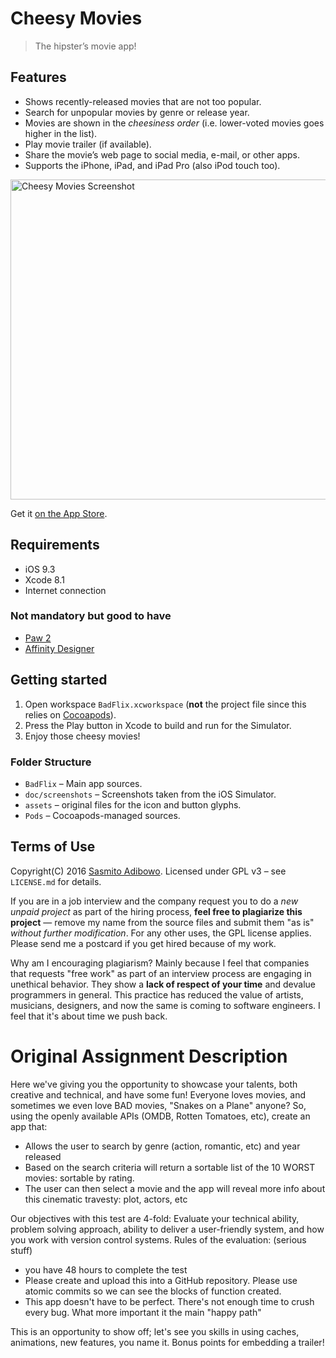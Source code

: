 # Cheesy Movies

> The hipster’s movie app!

## Features

- Shows recently-released movies that are not too popular.
- Search for unpopular movies by genre or release year.
- Movies are shown in the *cheesiness order* (i.e. lower-voted movies goes higher in the list).
- Play movie trailer (if available).
- Share the movie’s web page to social media, e-mail, or other apps.
- Supports the iPhone, iPad, and iPad Pro (also iPod touch too).

<img width="512" alt="Cheesy Movies Screenshot" src="https://cloud.githubusercontent.com/assets/176081/20036247/3f665436-a43e-11e6-965e-29764362bda5.png">

Get it [on the App Store](https://itunes.apple.com/app/cheesy-movies/id1109874238?mt=8&at=10lvzo&ct=cheesy_movies-github-readme).

## Requirements

 - iOS 9.3
 - Xcode 8.1
 - Internet connection

### Not mandatory but good to have
 - [Paw 2](https://itunes.apple.com/app/paw-http-rest-client/id584653203?mt=12&at=10lvzo&ct=chzmv)
 - [Affinity Designer](https://itunes.apple.com/app/affinity-designer/id824171161?mt=12&at=10lvzo&ct=chzmv)

## Getting started

1. Open workspace `BadFlix.xcworkspace` (**not** the project file since this relies on [Cocoapods](https://cocoapods.org)).
2. Press the Play button in Xcode to build and run for the Simulator.
3. Enjoy those cheesy movies!

### Folder Structure

- `BadFlix` – Main app sources.
- `doc/screenshots` – Screenshots taken from the iOS Simulator.
- `assets` – original files for the icon and button glyphs.
- `Pods` – Cocoapods-managed sources.

## Terms of Use

Copyright(C) 2016 [Sasmito Adibowo](http://cutecoder.org). Licensed under GPL v3 – see `LICENSE.md` for details.

If you are in a job interview and the company request you to do a *new unpaid project* as part of the hiring process, **feel free to plagiarize this project** — remove my name from the source files and submit them "as is" *without further modification*. For any other uses, the GPL license applies. Please send me a postcard if you get hired because of my work.

Why am I encouraging plagiarism? Mainly because I feel that companies that requests "free work" as part of an interview process are engaging in unethical behavior. They show a **lack of respect of your time** and devalue programmers in general. This practice has reduced the value of artists, musicians, designers, and now the same is coming to software engineers. I feel that it's about time we push back.

# Original Assignment Description

Here we've giving you the opportunity to showcase your talents, both creative and technical, and have some fun! Everyone loves movies, and sometimes we even love BAD movies, "Snakes on a Plane" anyone? So, using the openly available APIs (OMDB, Rotten Tomatoes, etc), create an app that:

- Allows the user to search by genre (action, romantic, etc) and year released
- Based on the search criteria will return a sortable list of the 10 WORST movies: sortable by rating.
- The user can then select a movie and the app will reveal more info about this cinematic travesty: plot, actors, etc

Our objectives with this test are 4-fold: Evaluate your technical ability, problem solving approach, ability to deliver a user-friendly system, and how you work with version control systems. Rules of the evaluation: (serious stuff)

- you have 48 hours to complete the test
- Please create and upload this into a GitHub repository. Please use atomic commits so we can see the blocks of function created.
- This app doesn't have to be perfect. There's not enough time to crush every bug. What more important it the main "happy path"

This is an opportunity to show off; let's see you skills in using caches, animations, new features, you name it. Bonus points for embedding a trailer!
